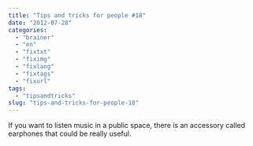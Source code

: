 ```yaml
---
title: "Tips and tricks for people #18"
date: "2012-07-28"
categories: 
  - "brainer"
  - "en"
  - "fixtxt"
  - "fiximg"
  - "fixlang"
  - "fixtags"
  - "fixurl"
tags: 
  - "tipsandtricks"
slug: "tips-and-tricks-for-people-18"
---
```


If you want to listen music in a public space, there is an accessory called earphones that could be really useful.
